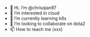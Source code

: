 - 👋 Hi, I’m @chrisqian97
- 👀 I’m interested in cloud
- 🌱 I’m currently learning k8s
- 💞️ I’m looking to collaborate on dota2
- 📫 How to reach me (xxx)

<!---
chrisqian97/chrisqian97 is a ✨ special ✨ repository because its `README.md` (this file) appears on your GitHub profile.
You can click the Preview link to take a look at your changes.
--->
